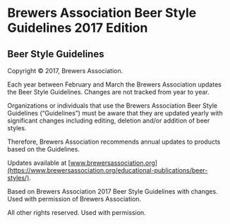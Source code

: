 # Brewers Association Beer Style Guidelines 2017 Edition

## Beer Style Guidelines

Copyright &copy; 2017, Brewers Association.

Each year between February and March the Brewers Association updates the Beer Style Guidelines.  Changes are not tracked from year to year.

Organizations or individuals that use the Brewers Association Beer Style Guidelines (“Guidelines”) must be aware that they are updated yearly with significant changes including editing, deletion and/or addition of beer styles.

Therefore, Brewers Association recommends annual updates to products based on the Guidelines.

Updates available at [www.brewersassociation.org](https://www.brewersassociation.org/educational-publications/beer-styles/).

Based on Brewers Association 2017 Beer Style Guidelines with changes. Used with permission of Brewers Association.

All other rights reserved. Used with permission.
